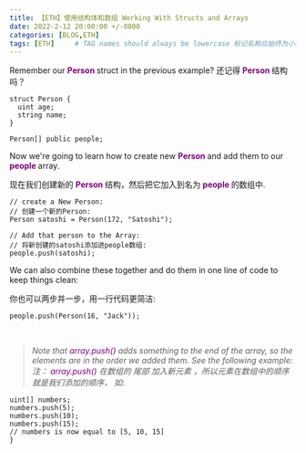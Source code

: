 ```yaml
---
title: 【ETH】使用结构体和数组 Working With Structs and Arrays
date: 2022-2-12 20:00:00 +/-0800
categories: [BLOG,ETH]
tags: [ETH]     # TAG names should always be lowercase 标记名称应始终为小写
---
```



Remember our <font color=purple><b> Person </b></font> struct in the previous example?
还记得 <font color=purple><b> Person </b></font> 结构吗？


```solidity
struct Person {
  uint age;
  string name;
}

Person[] public people;
```
Now we're going to learn how to create new <font color=purple><b> Person </b></font> and add them to our <font color=purple><b> people </b></font> array.

现在我们创建新的 <font color=purple><b> Person </b></font> 结构，然后把它加入到名为 <font color=purple><b> people </b></font> 的数组中.


```solidity
// create a New Person:
// 创建一个新的Person:
Person satoshi = Person(172, "Satoshi");

// Add that person to the Array:
// 将新创建的satoshi添加进people数组:
people.push(satoshi);

```

We can also combine these together and do them in one line of code to keep things clean:

你也可以两步并一步，用一行代码更简洁:

```solidty
people.push(Person(16, "Jack"));
```
<br/>

> *Note that <font color=purple> array.push() </font> adds something to the end of the array, so the elements are in the order we added them. See the following example:<br/>注：<font color=purple> array.push() </font>在数组的 尾部 加入新元素 ，所以元素在数组中的顺序就是我们添加的顺序， 如:*

```solidty
uint[] numbers;
numbers.push(5);
numbers.push(10);
numbers.push(15);
// numbers is now equal to [5, 10, 15]
}
```
